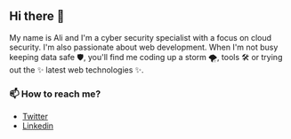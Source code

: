 ## Hi there 👋 
My name is Ali and I'm a cyber security specialist with a focus on cloud security. I'm also passionate about web development.
When I'm not busy keeping data safe 🛡, you'll find me coding up a storm 🌪, tools 🛠 or trying out the ✨ latest web technologies ✨.

### 📫 How to reach me?
- [Twitter](https://twitter.com/ciphersweet)
- [Linkedin](https://www.linkedin.com/in/alidalhouss/)
